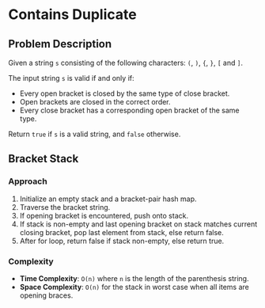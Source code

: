 # Contains Duplicate

## Problem Description

Given a string `s` consisting of the following characters: `(`, `)`, `{`, `}`, `[` and `]`.

The input string `s` is valid if and only if:

- Every open bracket is closed by the same type of close bracket.
- Open brackets are closed in the correct order.
- Every close bracket has a corresponding open bracket of the same type.

Return `true` if `s` is a valid string, and `false` otherwise.

## Bracket Stack

### Approach

1. Initialize an empty stack and a bracket-pair hash map.
2. Traverse the bracket string.
3. If opening bracket is encountered, push onto stack.
4. If stack is non-empty and last opening bracket on stack matches current closing bracket, pop last element from stack, else return false.
5. After for loop, return false if stack non-empty, else return true.

### Complexity
- **Time Complexity**: `O(n)` where `n` is the length of the parenthesis string.
- **Space Complexity**: `O(n)` for the stack in worst case when all items are opening braces.